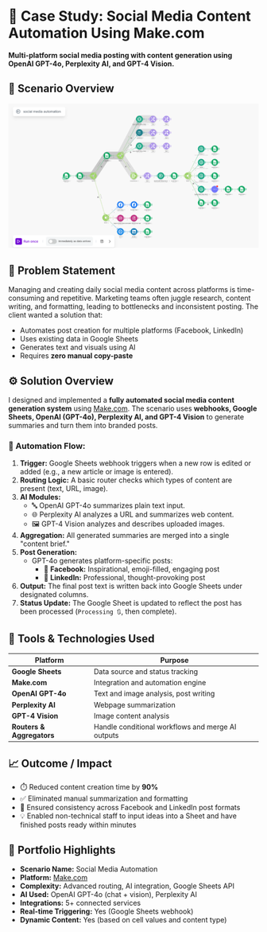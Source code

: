# 📌 Case Study: Social Media Content Automation Using Make.com
**Multi-platform social media posting with content generation using OpenAI GPT-4o, Perplexity AI, and GPT-4 Vision.**

## 🔁 Scenario Overview

![Make.com Scenario Screenshot](/public/images/make/social-media-automation.png)

## 🧠 Problem Statement
Managing and creating daily social media content across platforms is time-consuming and repetitive. Marketing teams often juggle research, content writing, and formatting, leading to bottlenecks and inconsistent posting. The client wanted a solution that:
- Automates post creation for multiple platforms (Facebook, LinkedIn)
- Uses existing data in Google Sheets
- Generates text and visuals using AI
- Requires **zero manual copy-paste**

## ⚙️ Solution Overview
I designed and implemented a **fully automated social media content generation system** using [Make.com](https://make.com). The scenario uses **webhooks, Google Sheets, OpenAI (GPT-4o), Perplexity AI, and GPT-4 Vision** to generate summaries and turn them into branded posts.

### 🔄 Automation Flow:
1. **Trigger:** Google Sheets webhook triggers when a new row is edited or added (e.g., a new article or image is entered).
2. **Routing Logic:** A basic router checks which types of content are present (text, URL, image).
3. **AI Modules:**
   - 🔤 OpenAI GPT-4o summarizes plain text input.
   - 🌐 Perplexity AI analyzes a URL and summarizes web content.
   - 🖼️ GPT-4 Vision analyzes and describes uploaded images.
4. **Aggregation:** All generated summaries are merged into a single "content brief."
5. **Post Generation:**
   - GPT-4o generates platform-specific posts:
     - 📘 **Facebook:** Inspirational, emoji-filled, engaging post
     - 💼 **LinkedIn:** Professional, thought-provoking post
6. **Output:** The final post text is written back into Google Sheets under designated columns.
7. **Status Update:** The Google Sheet is updated to reflect the post has been processed (`Processing 🔃`, then complete).

## 🔨 Tools & Technologies Used

| Platform | Purpose |
|----------|---------|
| **Google Sheets** | Data source and status tracking |
| **Make.com** | Integration and automation engine |
| **OpenAI GPT-4o** | Text and image analysis, post writing |
| **Perplexity AI** | Webpage summarization |
| **GPT-4 Vision** | Image content analysis |
| **Routers & Aggregators** | Handle conditional workflows and merge AI outputs |

## 📈 Outcome / Impact
- ⏱️ Reduced content creation time by **90%**
- ✅ Eliminated manual summarization and formatting
- 📅 Ensured consistency across Facebook and LinkedIn post formats
- 💡 Enabled non-technical staff to input ideas into a Sheet and have finished posts ready within minutes

## 📌 Portfolio Highlights
- **Scenario Name:** Social Media Automation  
- **Platform:** [Make.com](https://make.com)  
- **Complexity:** Advanced routing, AI integration, Google Sheets API  
- **AI Used:** OpenAI GPT-4o (chat + vision), Perplexity AI  
- **Integrations:** 5+ connected services  
- **Real-time Triggering:** Yes (Google Sheets webhook)  
- **Dynamic Content:** Yes (based on cell values and content type)

